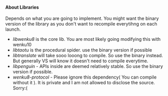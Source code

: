 #### About Libraries
Depends on what you are going to implement. You might want the binary version of the library as you don't want to recompile everytihng on each launch.
- *libwenku8* is the core lib. You are most likely going modifying this with wenku10
- *libtaotu* is the procedural spider. use the binary version if possible
- *libtranslate* will take sooo looong to compile. So use the binary instead. But generally VS will know it doesn't need to compile everytime.
- *libpenguin* - APIs inside are deemed relatively stable. So use the binary version if possible.
- *wenku8-protocol* - Please ignore this dependency( You can compile without it ). It is private and I am not allowed to disclose the source. Sorry:(
